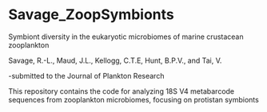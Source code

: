 # Savage_ZoopSymbionts

Symbiont diversity in the eukaryotic microbiomes of marine crustacean zooplankton

Savage, R.-L., Maud, J.L., Kellogg, C.T.E, Hunt, B.P.V., and Tai, V.

-submitted to the Journal of Plankton Research

This repository contains the code for analyzing 18S V4 metabarcode sequences from zooplankton microbiomes, focusing on protistan symbionts
